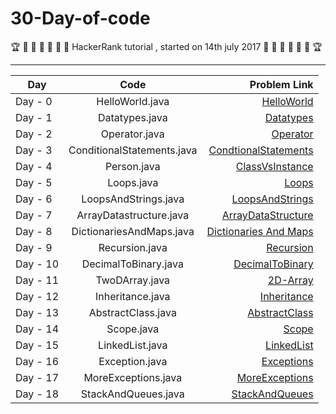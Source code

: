 # 30-Day-of-code
:trophy: :dart: :dart: :dart: :dart: :dart: :dart:
HackerRank tutorial , started on 14th july 2017
:dart: :dart: :dart: :dart: :dart: :dart: :trophy:

----------------------------------------------------

| Day        | Code           | Problem Link |
| ------------- |:-------------:| -----:|
| Day - 0      | HelloWorld.java | [ HelloWorld ](https://www.hackerrank.com/challenges/30-hello-world/problem) |
| Day - 1     | Datatypes.java      | [Datatypes](https://www.hackerrank.com/challenges/30-data-types/problem)   |
| Day - 2  |Operator.java |[Operator](https://www.hackerrank.com/challenges/30-operators/problem)|
| Day - 3 | ConditionalStatements.java| [CondtionalStatements](https://www.hackerrank.com/challenges/30-conditional-statements/problem)|
| Day - 4 | Person.java| [ClassVsInstance](https://www.hackerrank.com/challenges/30-class-vs-instance/problem)|
| Day - 5 | Loops.java | [Loops](https://www.hackerrank.com/challenges/30-loops/problem)|
| Day - 6 | LoopsAndStrings.java| [LoopsAndStrings](https://www.hackerrank.com/challenges/30-review-loop/problem)|
| Day - 7 | ArrayDatastructure.java | [ArrayDataStructure](https://www.hackerrank.com/challenges/30-arrays/problem)|
| Day - 8 | DictionariesAndMaps.java | [Dictionaries And Maps](https://www.hackerrank.com/challenges/30-dictionaries-and-maps/problem)|
| Day - 9 | Recursion.java | [Recursion](https://www.hackerrank.com/challenges/30-recursion/problem)|
| Day - 10 | DecimalToBinary.java | [DecimalToBinary](https://www.hackerrank.com/challenges/30-binary-numbers/problem)|
| Day - 11 | TwoDArray.java | [2D-Array](https://www.hackerrank.com/challenges/30-2d-arrays/problem)|
| Day - 12 | Inheritance.java | [Inheritance](https://www.hackerrank.com/challenges/30-inheritance/problem)|
| Day - 13 | AbstractClass.java | [AbstractClass](https://www.hackerrank.com/challenges/30-abstract-classes/problem)|
| Day - 14 | Scope.java | [Scope](https://www.hackerrank.com/challenges/30-scope/problem)|
| Day - 15 | LinkedList.java | [LinkedList](https://www.hackerrank.com/challenges/30-linked-list/problem)|
| Day - 16 | Exception.java | [Exceptions](https://www.hackerrank.com/challenges/30-exceptions-string-to-integer/problem)|
| Day - 17 | MoreExceptions.java | [MoreExceptions](https://www.hackerrank.com/challenges/30-more-exceptions/problem)|
| Day - 18 | StackAndQueues.java | [StackAndQueues](https://www.hackerrank.com/challenges/30-queues-stacks/problem)|